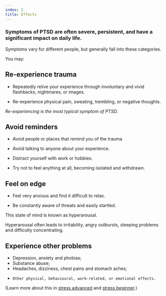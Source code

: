 ```yaml
---
index: 2
title: Effects
---
```

### Symptoms of PTSD are often severe, persistent, and have a significant impact on daily life.

Symptoms vary for different people, but generally fall into these categories. 

You may: 

## Re-experience trauma  

*	Repeatedly relive your experience through involuntary and vivid flashbacks, nightmares, or images. 

*	Re-experience physical pain, sweating, trembling, or negative thoughts.

_Re-experiencing is the most typical symptom of PTSD._

## Avoid reminders

*	Avoid people or places that remind you of the trauma

*	Avoid talking to anyone about your experience. 

*	Distract yourself with work or hobbies. 

*	Try not to feel anything at all, becoming isolated and withdrawn.

## Feel on edge  

*	Feel very anxious and find it difficult to relax. 

*	Be constantly aware of threats and easily startled. 

This state of mind is known as hyperarousal. 

Hyperarousal often leads to irritability, angry outbursts, sleeping problems and difficulty concentrating.

## Experience other problems  

*   Depression, anxiety and phobias;
*   Substance abuse;
*   Headaches, dizziness, chest pains and stomach aches;
*	  Other physical, behavioural, work-related, or emotional effects.

(Learn more about this in [stress advanced](umbrella://lesson/stress/1) and [stress beginner](umbrella://lesson/stress/0).)